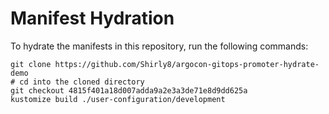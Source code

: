 # Manifest Hydration

To hydrate the manifests in this repository, run the following commands:

```shell
git clone https://github.com/Shirly8/argocon-gitops-promoter-hydrate-demo
# cd into the cloned directory
git checkout 4815f401a18d007adda9a2e3a3de71e8d9dd625a
kustomize build ./user-configuration/development
```
